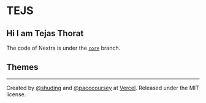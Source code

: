 # TEJS





## Hi I am Tejas Thorat

The code of Nextra is under the [`core`](https://github.com/shuding/nextra/tree/core) branch.

## Themes

---

Created by [@shuding](https://github.com/shuding) and [@pacocoursey](https://github.com/pacocoursey) at [Vercel](https://vercel.com). Released under the MIT license.
